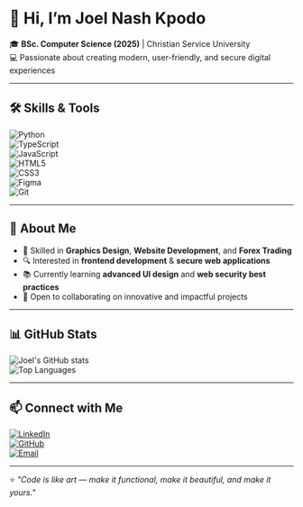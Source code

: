 # 👋 Hi, I’m Joel Nash Kpodo  

🎓 **BSc. Computer Science (2025)** | Christian Service University  
💻 Passionate about creating modern, user-friendly, and secure digital experiences  

---

## 🛠 Skills & Tools  
![Python](https://img.shields.io/badge/Python-3776AB?style=for-the-badge&logo=python&logoColor=white)  
![TypeScript](https://img.shields.io/badge/TypeScript-3178C6?style=for-the-badge&logo=typescript&logoColor=white)  
![JavaScript](https://img.shields.io/badge/JavaScript-F7DF1E?style=for-the-badge&logo=javascript&logoColor=black)  
![HTML5](https://img.shields.io/badge/HTML5-E34F26?style=for-the-badge&logo=html5&logoColor=white)  
![CSS3](https://img.shields.io/badge/CSS3-1572B6?style=for-the-badge&logo=css3&logoColor=white)  
![Figma](https://img.shields.io/badge/Figma-F24E1E?style=for-the-badge&logo=figma&logoColor=white)  
![Git](https://img.shields.io/badge/Git-F05032?style=for-the-badge&logo=git&logoColor=white)  

---

## 📌 About Me  
- 🎨 Skilled in **Graphics Design**, **Website Development**, and **Forex Trading**  
- 🔍 Interested in **frontend development** & **secure web applications**  
- 📚 Currently learning **advanced UI design** and **web security best practices**  
- 🤝 Open to collaborating on innovative and impactful projects  

---

## 📊 GitHub Stats  
![Joel's GitHub stats](https://github-readme-stats.vercel.app/api?username=YOUR-GITHUB-USERNAME&show_icons=true&theme=tokyonight)  
![Top Languages](https://github-readme-stats.vercel.app/api/top-langs/?username=YOUR-GITHUB-USERNAME&layout=compact&theme=tokyonight)  

---

## 📫 Connect with Me  
[![LinkedIn](https://img.shields.io/badge/LinkedIn-0A66C2?style=for-the-badge&logo=linkedin&logoColor=white)](http://linkedin.com/in/joel-kpodo-nash-52254b232)  
[![GitHub](https://img.shields.io/badge/GitHub-181717?style=for-the-badge&logo=github&logoColor=white)](https://github.com/JoelKpodoNash/JoelKpodoNash)  
[![Email](https://img.shields.io/badge/Email-D14836?style=for-the-badge&logo=gmail&logoColor=white)](mailto:producerj96@gmail.com)  

---

⭐ *"Code is like art — make it functional, make it beautiful, and make it yours."*
